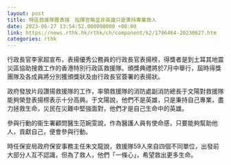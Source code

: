 ```yaml
---
layout: post
title: 特區救援隊獲表揚　指揮官稱並非英雄只是秉持專業救人
date: 2023-06-27 13:54:52.000000000 +08:00
link: https://news.rthk.hk/rthk/ch/component/k2/1706464-20230627.htm
categories: rthk
---
```


行政長官李家超宣布，表揚優秀公務員的行政長官表揚榜，得獎者是到土耳其地震災區協助搜救工作的香港特別行政區救援隊。頒獎典禮將於7月中舉行，屆時得獎團隊及各成員將分別獲頒獎狀及由行政長官簽署的表揚狀。

政府發放片段讚揚救援隊的工作，率領救援隊的消防處副消防總長于文陽對救援隊能夠榮登表揚榜表示十分高興。于文陽說，他們不是英雄，只是秉持自己專業，盡力拯救生命，災民在災難中堅強面對，他們才是自己生命中的英雄。

參與行動的衞生署顧問醫生范婉雯說，作為醫護人員有使命感，只要能夠幫助他人，貢獻自己，便會參與行動。

時任保安局政府保安事務主任朱文龍說，救援隊59人來自四個不同單位，出發前大部分人互不認識，但為了救人，他們「一條心」，希望救出更多生命。
